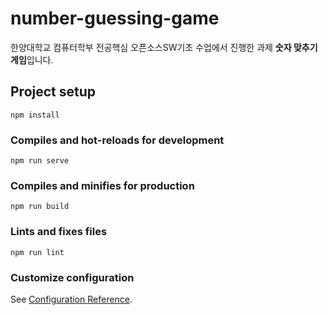 # number-guessing-game

한양대학교 컴퓨터학부 전공핵심 오픈소스SW기초 수업에서 진행한 과제 **숫자 맞추기 게임**입니다.

## Project setup
```
npm install
```

### Compiles and hot-reloads for development
```
npm run serve
```

### Compiles and minifies for production
```
npm run build
```

### Lints and fixes files
```
npm run lint
```

### Customize configuration
See [Configuration Reference](https://cli.vuejs.org/config/).
